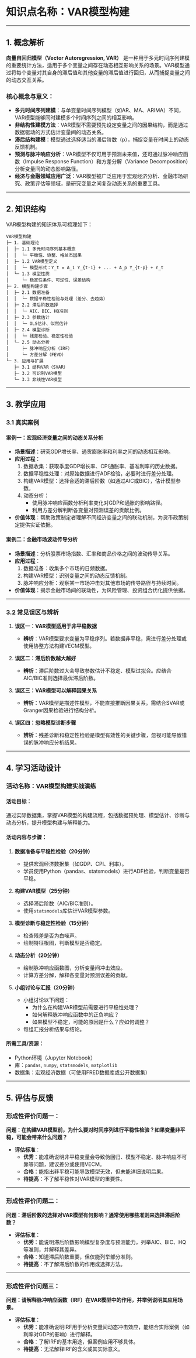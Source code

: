 # 知识点名称：VAR模型构建

---

## 1. 概念解析

**向量自回归模型（Vector Autoregression, VAR）** 是一种用于多元时间序列建模的重要统计方法，适用于多个变量之间存在动态相互影响关系的场景。VAR模型通过将每个变量对其自身的滞后值和其他变量的滞后值进行回归，从而捕捉变量之间的动态交互关系。

### 核心概念与意义：

- **多元时间序列建模**：与单变量时间序列模型（如AR、MA、ARIMA）不同，VAR模型能够同时建模多个时间序列之间的相互影响。
- **非结构性建模方法**：VAR模型不需要预先设定变量之间的因果结构，而是通过数据驱动的方式估计变量间的动态关系。
- **滞后结构建模**：模型通过选择适当的滞后阶数（p），捕捉变量在时间上的动态反馈机制。
- **预测与脉冲响应分析**：VAR模型不仅可用于预测未来值，还可通过脉冲响应函数（Impulse Response Function）和方差分解（Variance Decomposition）分析变量间的动态影响路径。
- **经济与金融领域应用广泛**：VAR模型被广泛应用于宏观经济分析、金融市场研究、政策评估等领域，是研究变量之间复杂动态关系的重要工具。

---

## 2. 知识结构

VAR模型构建的知识体系可梳理如下：

```
VAR模型构建
├─ 1. 基础理论
│  ├─ 1.1 多元时间序列基本概念
│  │  └─ 平稳性、协整、格兰杰因果
│  ├─ 1.2 VAR模型定义
│  │  └─ 模型形式：Y_t = A_1 Y_{t-1} + ... + A_p Y_{t-p} + ε_t
│  └─ 1.3 模型性质
│     └─ 稳定性条件、可逆性、误差结构
├─ 2. 模型构建步骤
│  ├─ 2.1 数据准备
│  │  └─ 数据平稳性检验与处理（差分、去趋势）
│  ├─ 2.2 滞后阶数选择
│  │  └─ AIC、BIC、HQ准则
│  ├─ 2.3 参数估计
│  │  └─ OLS估计、似然估计
│  ├─ 2.4 模型诊断
│  │  └─ 残差检验、稳定性检验
│  └─ 2.5 动态分析
│     ├─ 脉冲响应分析（IRF）
│     └─ 方差分解（FEVD）
└─ 3. 应用与扩展
   ├─ 3.1 结构VAR（SVAR）
   ├─ 3.2 可识别VAR模型
   └─ 3.3 非线性VAR模型
```

---

## 3. 教学应用

### 3.1 真实案例

#### 案例一：宏观经济变量之间的动态关系分析

- **场景描述**：研究GDP增长率、通货膨胀率和利率之间的动态相互影响。
- **应用过程**：
  1. 数据收集：获取季度GDP增长率、CPI通胀率、基准利率的历史数据。
  2. 数据平稳性处理：对原始数据进行ADF检验，必要时进行差分处理。
  3. 构建VAR模型：选择合适的滞后阶数（如通过AIC或BIC），估计模型参数。
  4. 动态分析：
     - 使用脉冲响应函数分析利率变化对GDP和通胀的影响路径。
     - 利用方差分解判断各变量对预测误差的贡献比例。
- **价值体现**：帮助政策制定者理解不同经济变量之间的联动机制，为货币政策制定提供实证依据。

#### 案例二：金融市场波动传导分析

- **场景描述**：分析股票市场指数、汇率和商品价格之间的波动传导关系。
- **应用过程**：
  1. 数据准备：收集多个市场的日频数据。
  2. 构建VAR模型：识别变量之间的动态反馈机制。
  3. 脉冲响应分析：观察某一市场冲击对其他市场的传导路径与持续时间。
- **价值体现**：揭示金融市场间的联动性，为风险管理、投资组合优化提供依据。

---

### 3.2 常见误区与辨析

1. **误区一：VAR模型适用于非平稳数据**
   - **辨析**：VAR模型要求变量为平稳序列。若数据非平稳，需进行差分处理或使用协整方法构建VECM模型。

2. **误区二：滞后阶数越大越好**
   - **辨析**：滞后阶数过大会导致参数估计不稳定、模型过拟合。应结合AIC/BIC准则选择最优滞后阶数。

3. **误区三：VAR模型可以解释因果关系**
   - **辨析**：VAR模型是描述性模型，不能直接推断因果关系。需结合SVAR或Granger因果检验进行结构分析。

4. **误区四：忽略模型诊断步骤**
   - **辨析**：残差诊断和稳定性检验是模型有效性的关键步骤，忽视可能导致错误的脉冲响应分析结果。

---

## 4. 学习活动设计

### 活动名称：VAR模型构建实战演练

#### 活动目标：

通过实际数据集，掌握VAR模型的构建流程，包括数据预处理、模型估计、诊断与动态分析，提升模型构建与解释能力。

#### 活动内容与步骤：

1. **数据准备与平稳性检验（20分钟）**
   - 提供宏观经济数据集（如GDP、CPI、利率）。
   - 学员使用Python（pandas、statsmodels）进行ADF检验，判断变量是否平稳。

2. **构建VAR模型（25分钟）**
   - 选择滞后阶数（AIC/BIC准则）。
   - 使用`statsmodels`库估计VAR模型参数。

3. **模型诊断与稳定性检验（15分钟）**
   - 检查残差是否为白噪声。
   - 绘制特征根图，判断模型是否稳定。

4. **动态分析（20分钟）**
   - 绘制脉冲响应函数图，分析变量间冲击效应。
   - 计算方差分解，解释各变量对预测误差的贡献。

5. **小组讨论与汇报（20分钟）**
   - 小组讨论以下问题：
     - 为什么在构建VAR模型前需要进行平稳性处理？
     - 如何解释脉冲响应函数中的正负响应？
     - 如果模型不稳定，可能的原因是什么？应如何调整？
   - 每组汇报分析结果与结论。

#### 所需工具/资源：

- Python环境（Jupyter Notebook）
- 库：`pandas`, `numpy`, `statsmodels`, `matplotlib`
- 数据集：宏观经济数据（可使用FRED数据库或公开数据集）

---

## 5. 评估与反馈

### 形成性评价问题一：

**问题：在构建VAR模型前，为什么要对时间序列进行平稳性检验？如果变量非平稳，可能会带来什么问题？**

- **评估标准**：
  - **优秀**：能准确说明非平稳变量会导致伪回归、模型不稳定、脉冲响应不可靠等问题，建议差分或使用VECM。
  - **合格**：能指出非平稳可能导致模型无效，但未能详细说明后果。
  - **待提高**：不了解平稳性对VAR模型的重要性。

---

### 形成性评价问题二：

**问题：滞后阶数的选择对VAR模型有何影响？通常使用哪些准则来选择滞后阶数？**

- **评估标准**：
  - **优秀**：能说明滞后阶数影响模型复杂度与预测能力，列举AIC、BIC、HQ等准则，并解释其差异。
  - **合格**：知道滞后阶数重要，但仅能列举部分准则。
  - **待提高**：不了解滞后阶数的作用或选择方法。

---

### 形成性评价问题三：

**问题：请解释脉冲响应函数（IRF）在VAR模型中的作用，并举例说明其应用场景。**

- **评估标准**：
  - **优秀**：能准确说明IRF用于分析变量间动态冲击效应，能结合实际案例（如利率对GDP的影响）进行解释。
  - **合格**：了解IRF的基本用途，但案例应用不够具体。
  - **待提高**：无法解释IRF的含义或其实际意义。